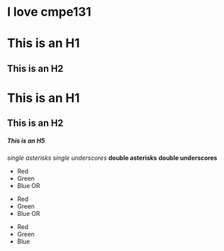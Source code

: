 # I love cmpe131

This is an H1
=============
This is an H2
-------------

# This is an H1
## This is an H2
##### This is an H5

*single asterisks*
_single underscores_
**double asterisks**
__double underscores__

*   Red
*   Green
*   Blue
OR
+   Red
+   Green
+   Blue
OR
-   Red
-   Green
-   Blue
